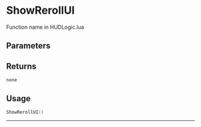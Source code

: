 # ShowRerollUI

Function name in HUDLogic.lua

## Parameters

## Returns

`none`

## Usage

```lua
ShowRerollUI()
```

---
